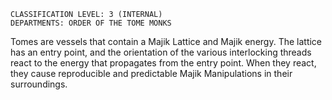
```
CLASSIFICATION LEVEL: 3 (INTERNAL)
DEPARTMENTS: ORDER OF THE TOME MONKS
```

Tomes are vessels that contain a Majik Lattice and Majik energy. The lattice has an entry point, and the orientation of the various interlocking threads react to the energy that propagates from the entry point. When they react, they cause reproducible and predictable Majik Manipulations in their surroundings.
